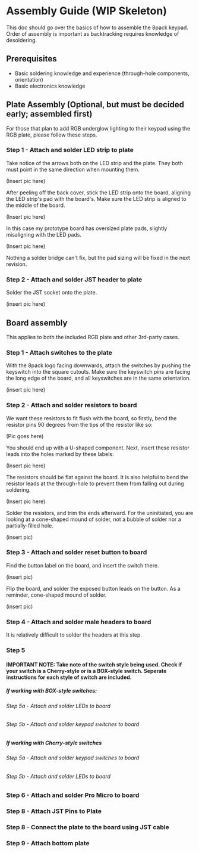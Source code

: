 # Assembly Guide (WIP Skeleton)
This doc should go over the basics of how to assemble the 8pack keypad. Order of assembly is important as backtracking  requires knowledge of desoldering.

## Prerequisites
* Basic soldering knowledge and experience (through-hole components, orientation)
* Basic electronics knowledge 

## Plate Assembly (Optional, but must be decided early; assembled first)
For those that plan to add RGB underglow lighting to their keypad using the RGB plate, please follow these steps.

### Step 1 - Attach and solder LED strip to plate
Take notice of the arrows both on the LED strip and the plate. They both must point in the same direction when mounting them.

(Insert pic here)

After peeling off the back cover, stick the LED strip onto the board, aligning the LED strip's pad with the board's. Make sure the LED strip is aligned to the middle of the board.

(Insert pic here)

In this case my prototype board has oversized plate pads, slightly misaligning with the LED pads. 

(Insert pic here)

Nothing a solder bridge can't fix, but the pad sizing will be fixed in the next revision.

### Step 2 - Attach and solder JST header to plate
Solder the JST socket onto the plate.

(insert pic here)

## Board assembly
This applies to both the included RGB plate and other 3rd-party cases.

### Step 1 - Attach switches to the plate
With the 8pack logo facing downwards, attach the switches by pushing the keyswitch into the square cutouts. Make sure the keyswitch pins are facing the long edge of the board, and all keyswitches are in the same orientation.

(insert pic here)

### Step 2 - Attach and solder resistors to board
We want these resistors to fit flush with the board, so firstly, bend the resistor pins 90 degrees from the tips of the resistor like so: 

(Pic goes here)

You should end up with a U-shaped component. Next, insert these resistor leads into the holes marked by these labels:

(Insert pic here)

The resistors should be flat against the board. It is also helpful to bend the resistor leads at the through-hole to prevent them from falling out during soldering.

(Insert pic here)

Solder the resistors, and trim the ends afterward. For the uninitiated, you are looking at a cone-shaped mound of solder, not a bubble of solder nor a partially-filled hole.

(insert pic)

### Step 3 - Attach and solder reset button to board
Find the button label on the board, and insert the switch there.

(insert pic)

Flip the board, and solder the exposed button leads on the button. As a reminder, cone-shaped mound of solder.

(insert pic)

### Step 4 - Attach and solder male headers to board
It is relatively difficult to solder the headers at this step.

### Step 5 
#### IMPORTANT NOTE: Take note of the switch style being used. Check if your switch is a Cherry-style or is a BOX-style switch. Seperate instructions for each style of switch are included.

##### If working with BOX-style switches:

###### Step 5a - Attach and solder LEDs to board

###### Step 5b - Attach and solder keypad switches to board

##### If working with Cherry-style switches

###### Step 5a - Attach and solder keypad switches to board

###### Step 5b - Attach and solder LEDs to board

### Step 6 - Attach and solder Pro Micro to board

### Step 8 - Attach JST Pins to Plate

### Step 8 - Connect the plate to the board using JST cable

### Step 9 - Attach bottom plate
